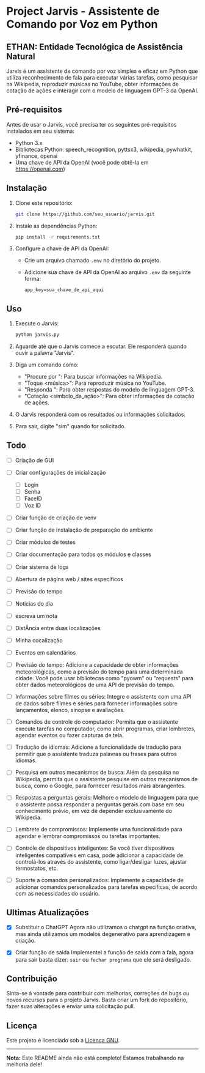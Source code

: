 # Project Jarvis - Assistente de Comando por Voz em Python

## ETHAN: Entidade Tecnológica de Assistência Natural
Jarvis é um assistente de comando por voz simples e eficaz em Python que utiliza reconhecimento de fala para executar várias tarefas, como pesquisar na Wikipedia, reproduzir músicas no YouTube, obter informações de cotação de ações e interagir com o modelo de linguagem GPT-3 da OpenAI.

## Pré-requisitos

Antes de usar o Jarvis, você precisa ter os seguintes pré-requisitos instalados em seu sistema:

- Python 3.x
- Bibliotecas Python: speech_recognition, pyttsx3, wikipedia, pywhatkit, yfinance, openai
- Uma chave de API da OpenAI (você pode obtê-la em https://openai.com)

## Instalação

1. Clone este repositório:

   ```bash
   git clone https://github.com/seu_usuario/jarvis.git
   ```

2. Instale as dependências Python:

   ```bash
   pip install -r requirements.txt
   ```

3. Configure a chave de API da OpenAI:

   - Crie um arquivo chamado `.env` no diretório do projeto.
   - Adicione sua chave de API da OpenAI ao arquivo `.env` da seguinte forma:

     ```
     app_key=sua_chave_de_api_aqui
     ```

## Uso

1. Execute o Jarvis:

   ```bash
   python jarvis.py
   ```

2. Aguarde até que o Jarvis comece a escutar. Ele responderá quando ouvir a palavra "Jarvis".

3. Diga um comando como:

   - "Procure por <termo>": Para buscar informações na Wikipedia.
   - "Toque <música>": Para reproduzir música no YouTube.
   - "Responda <pergunta>": Para obter respostas do modelo de linguagem GPT-3.
   - "Cotação <símbolo_da_ação>": Para obter informações de cotação de ações.

4. O Jarvis responderá com os resultados ou informações solicitados.

5. Para sair, digite "sim" quando for solicitado.

## Todo
-[ ] Criação de GUI

-[ ] Criar configurações de inicialização
   -[ ] Login
   -[ ] Senha
   -[ ] FaceID
   -[ ] Voz ID
-[ ] Criar função de criação de venv

-[ ] Criar função de instalação de preparação do ambiente

-[ ] Criar módulos de testes

-[ ] Criar documentação para todos os módulos e classes

-[ ] Criar sistema de logs

- [ ] Abertura de págins web / sites específicos

- [ ] Previsão do tempo

- [ ] Notícias do dia 

- [ ] escreva um nota

- [ ] DistÂncia entre duas localizações

- [ ] Minha cocalização 

- [ ] Eventos em calendários

-[ ] Previsão do tempo: Adicione a capacidade de obter informações meteorológicas, como a previsão do tempo para uma determinada cidade. Você pode usar bibliotecas como "pyowm" ou "requests" para obter dados meteorológicos de uma API de previsão do tempo.

-[ ]  Informações sobre filmes ou séries: Integre o assistente com uma API de dados sobre filmes e séries para fornecer informações sobre lançamentos, elenco, sinopse e avaliações.

-[ ] Comandos de controle do computador: Permita que o assistente execute tarefas no computador, como abrir programas, criar lembretes, agendar eventos ou fazer capturas de tela.

-[ ] Tradução de idiomas: Adicione a funcionalidade de tradução para permitir que o assistente traduza palavras ou frases para outros idiomas.

-[ ] Pesquisa em outros mecanismos de busca: Além da pesquisa no Wikipedia, permita que o assistente pesquise em outros mecanismos de busca, como o Google, para fornecer resultados mais abrangentes.

-[ ] Respostas a perguntas gerais: Melhore o modelo de linguagem para que o assistente possa responder a perguntas gerais com base em seu conhecimento prévio, em vez de depender exclusivamente do Wikipedia.

-[ ] Lembrete de compromissos: Implemente uma funcionalidade para agendar e lembrar compromissos ou tarefas importantes.

-[ ] Controle de dispositivos inteligentes: Se você tiver dispositivos inteligentes compatíveis em casa, pode adicionar a capacidade de controlá-los através do assistente, como ligar/desligar luzes, ajustar termostatos, etc.

-[ ] Suporte a comandos personalizados: Implemente a capacidade de adicionar comandos personalizados para tarefas específicas, de acordo com as necessidades do usuário.

## Ultimas Atualizações
-[x] Substituir o ChatGPT
   Agora não utilizamos o chatgpt na função criativa, mas ainda utilizamos um modelos degenerativo para aprendizagem e criação. 

- [x] Criar função de saida 
   Implementei a função de saída com a fala, agora para sair basta dizer: `sair` ou `fechar programa` que ele será desligado.

## Contribuição

Sinta-se à vontade para contribuir com melhorias, correções de bugs ou novos recursos para o projeto Jarvis. Basta criar um fork do repositório, fazer suas alterações e enviar uma solicitação pull.

## Licença

Este projeto é licenciado sob a [Licença GNU](LICENSE).

---

**Nota:** Este README ainda não está completo! Estamos trabalhando na melhoria dele!
```

